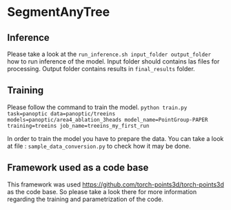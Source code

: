  
# SegmentAnyTree

## Inference
Please take a look at the `run_inference.sh input_folder output_folder` how to run inference of the model. Input folder should contains las files for processing. Output folder contains results in `final_results` folder.

## Training
Please follow the command to train the model.
`python train.py task=panoptic data=panoptic/treeins models=panoptic/area4_ablation_3heads model_name=PointGroup-PAPER training=treeins job_name=treeins_my_first_run`

In order to train the model you have to prepare the data. You can take a look at file : `sample_data_conversion.py` to check how it may be done. 

## Framework used as a code base
This framework was used https://github.com/torch-points3d/torch-points3d as the code base. So please take a look there for more information regarding the training and parametrization of the code.



